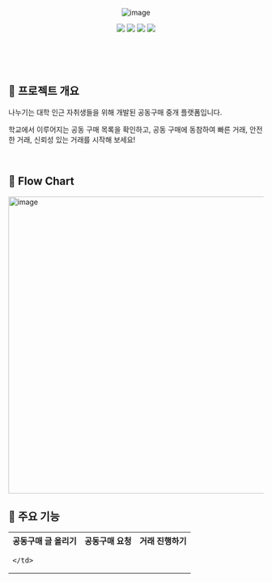 
<div align='center'> 
  
  ![image](https://github.com/eunznidang/devideSystem-mobileProgramming/assets/90143666/b894943a-2fe2-4627-aa18-d6af47506d65)

  
  <div>
  <img src="https://img.shields.io/badge/android-34A853?style=for-the-badge&logo=Android&logoColor=white">
  <img src="https://img.shields.io/badge/JAVA-0e0f37?style=for-the-badge">
  <img src="https://img.shields.io/badge/XML-34A853?style=for-the-badge">  
    <a href="https://www.figma.com/file/x0VtIVK7CA5iKyFjgD5ybs/나누기-UI?type=design&mode=design&t=m4bevGLHQHWBrlXO-0" target="_blank"><img src="https://img.shields.io/badge/UI-0e0f37?style=for-the-badge&logo=riseup&logoColor=white">  </a>
  </div>

  <br>
  <br>
  <br>
  
  </div>
  
  <br>
  <h2> 🏡 프로젝트 개요 </h2>
  <p> 나누기는 대학 인근 자취생들을 위해 개발된 공동구매 중개 플랫폼입니다.</p>
  <p> 학교에서 이루어지는 공동 구매 목록을 확인하고, 공동 구매에 동참하여 빠른 거래, 안전한 거래, 신뢰성 있는 거래를 시작해 보세요!</p>
  <br>
  
  <h2> 👾 Flow Chart </h2>
  <img width="586" alt="image" src="https://github.com/eunznidang/devideSystem-mobileProgramming/assets/90143666/8b7c3c8a-1721-4ddb-b69d-75c7bf6ea1ff">

<h2> 🙌 주요 기능 </h2>
<table>
  <tr>
    <th> 공동구매 글 올리기 </th>
    <th> 공동구매 요청 </th>
    <th> 거래 진행하기 </th>
  </tr>
  <tr>
    <td>
      
    </td>
  </tr>
</table>
  


